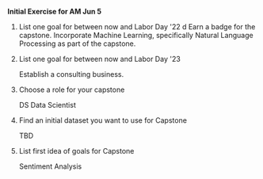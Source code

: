 **Initial Exercise for AM Jun 5**

1. List one goal for between now and Labor Day '22
d
   Earn a badge for the capstone.
   Incorporate Machine Learning, specifically Natural Language Processing as part of the capstone.
   
2. List one goal for between now and Labor Day '23

   Establish a consulting business.

3. Choose a role for your capstone

   DS Data Scientist
 
4. Find an initial dataset you want to use for Capstone

   TBD

5. List first idea of goals for Capstone

   Sentiment Analysis 
